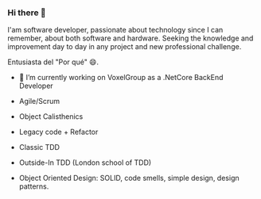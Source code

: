 ### Hi there 👋

I'am software developer, passionate about technology since I can remember, about both software and hardware. Seeking the knowledge and improvement day to day in any project and new professional challenge.

Entusiasta del "Por qué" 😄.

- 🔭 I’m currently working on VoxelGroup as a .NetCore BackEnd Developer

- Agile/Scrum
- Object Calisthenics
- Legacy code + Refactor
- Classic TDD
- Outside-In TDD (London school of TDD)
- Object Oriented Design: SOLID, code smells, simple design, design patterns.

<!--
**adria-arquimbau/adria-arquimbau** is a ✨ _special_ ✨ repository because its `README.md` (this file) appears on your GitHub profile.

Here are some ideas to get you started:


- 🌱 I’m currently learning ...
- 👯 I’m looking to collaborate on ...
- 🤔 I’m looking for help with ...
- 💬 Ask me about ...
- 📫 How to reach me: ...
- 😄 Pronouns: ...
- ⚡ Fun fact: ...
-->
